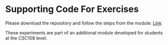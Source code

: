 # Supporting Code For <Conducting Sentiment Analysis Using Dictionaries> Exercises
Please download the repository and follow the steps from the module: [Link](<https://ecampusontario.pressbooks.pub/cscriticalpedagogies/chapter/dictionary-sentiment-analysis/>)

These experiments are part of an additional module developed for students at the CSC108 level.
